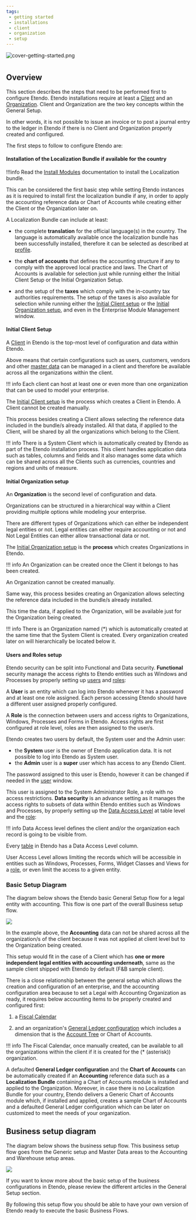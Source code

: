 ```yaml
---
tags: 
 - getting started
 - installations
 - client
 - organization
 - setup
---
```


![cover-getting-started.png](../../../../assets/getting-started/overview/cover-getting-started.png)
#

## Overview

This section describes the steps that need to be performed first to configure Etendo.
Etendo installations require at least a [Client](/user-guide/etendo-classic/basic-features/general-setup/client/) and an [Organization](/user-guide/etendo-classic/basic-features/general-setup/enterprise-model/#organization). Client and Organization are the two key concepts within the General Setup.

In other words, it is not possible to issue an invoice or to post a journal entry to the ledger in Etendo if there is no Client and Organization properly created and configured.

The first steps to follow to configure Etendo are:

#### Installation of the Localization Bundle if available for the country

!!!info
    Read the [Install Modules](/developer-guide/etendo-classic/getting-started/installation/install-modules-in-etendo/) documentation to install the Localization bundle. 

This can be considered the first basic step while setting Etendo instances as it is required to install first the localization bundle if any, in order to apply the accounting reference data or Chart of Accounts while creating either the Client or the Organization later on.

A Localization Bundle can include at least:

- the complete **translation** for the official language(s) in the country.
The language is automatically available once the localization bundle has been successfully installed, therefore it can be selected as described at [profile](/getting-started/user-interface/workspace#profile).

- the **chart of accounts** that defines the accounting structure if any to comply with the approved local practice and laws.
The Chart of Accounts is available for selection just while running either the Initial Client Setup or the Initial Organization Setup.

- and the setup of the **taxes** which comply with the in-country tax authorities requirements.
The setup of the taxes is also available for selection while running either the [Initial Client setup](../../../../developer-guide/etendo-classic/how-to-guides/How_to_run_an_initial_client_setup_process.md) or the [Initial Organization setup](/user-guide/etendo-classic/basic-features/general-setup/enterprise-model/#initial-organization-setup), and even in the Enterprise Module Management window.

#### Initial Client Setup

A [Client](/user-guide/etendo-classic/basic-features/general-setup/client/) in Etendo is the top-most level of configuration and data within Etendo.

Above means that certain configurations such as users, customers, vendors and other [master data](/user-guide/etendo-classic/basic-features/master-data-management/master-data) can be managed in a client and therefore be available across all the organizations within the client.

!!! info
    Each client can host at least one or even more than one organization that can be used to model your enterprise.

The [Initial Client setup](../../../../developer-guide/etendo-classic/how-to-guides/How_to_run_an_initial_client_setup_process.md) is the process which creates a Client in Etendo. A Client cannot be created manually.

This process besides creating a Client allows selecting the reference data included in the bundle/s already installed.
All that data, if applied to the Client, will be shared by all the organizations which belong to the Client.

!!! info
    There is a System Client which is automatically created by Etendo as part of the Etendo installation process.
    This client handles application data such as tables, columns and fields and it also manages some data which can be shared across all the Clients such as currencies, countries and regions and units of measure.

#### Initial Organization setup

An **Organization** is the second level of configuration and data.

Organizations can be structured in a hierarchical way within a Client providing multiple options while modeling your enterprise.

There are different types of Organizations which can either be independent legal entities or not.
Legal entities can either require accounting or not and Not Legal Entities can either allow transactional data or not.

The [Initial Organization setup](/user-guide/etendo-classic/basic-features/general-setup/enterprise-model/#initial-organization-setup) is the **process** which creates Organizations in Etendo.

!!! info
    An Organization can be created once the Client it belongs to has been created.

An Organization cannot be created manually.

Same way, this process besides creating an Organization allows selecting the reference data included in the bundle/s already installed.

This time the data, if applied to the Organization, will be available just for the Organization being created.

!!! info
    There is an Organization named (\*) which is automatically created at the same time that the System Client is created. Every organization created later on will hierarchically be located below it.

#### Users and Roles setup

Etendo security can be split into Functional and Data security.
**Functional** security manage the access rights to Etendo entities such as Windows and Processes by properly setting up [users](/user-guide/etendo-classic/basic-features/general-setup/security#user) and [roles](/user-guide/etendo-classic/basic-features/general-setup/security#role):

A **User** is an entity which can log into Etendo whenever it has a password and at least one role assigned.
Each person accessing Etendo should have a different user assigned properly configured.

A **Role** is the connection between users and access rights to Organizations, Windows, Processes and Forms in Etendo.
Access rights are first configured at role level, roles are then assigned to the user/s.

Etendo creates two users by default, the System user and the Admin user:

- the **System** user is the owner of Etendo application data. It is not possible to log into Etendo as System user.
- the **Admin** user is a **super** user which has access to any Etendo Client.

The password assigned to this user is Etendo, however it can be changed if needed in the [user](/user-guide/etendo-classic/basic-features/general-setup/security#user) window.

This user is assigned to the System Administrator Role, a role with no access restrictions.
**Data security** is an advance setting as it manages the access rights to subsets of data within Etendo entities such as Windows and Processes, by properly setting up the [Data Access Level](/user-guide/etendo-classic/basic-features/general-setup/security#role-access) at table level and the [role](/user-guide/etendo-classic/basic-features/general-setup/security#role):

!!! info
    Data Access level defines the client and/or the organization each record is going to be visible from.

Every [table](/user-guide/etendo-classic/basic-features/general-setup/security#role-access) in Etendo has a Data Access Level column.

User Access Level allows limiting the records which will be accessible in entities such as Windows, Processes, Forms, Widget Classes and Views for a [role](/user-guide/etendo-classic/basic-features/general-setup/security#role), or even limit the access to a given entity.

### Basic Setup Diagram

The diagram below shows the Etendo basic General Setup flow for a legal entity with accounting. This flow is one part of the overall Business setup flow.

![](../../../../assets/user-guide/etendo-classic/basic-features/general-setup/getting-started/basic-general-setup.png)

In the example above, the **Accounting** data can not be shared across all the organization/s of the client because it was not applied at client level but to the Organization being created.

This setup would fit in the case of a Client which has **one or more independent legal entities with accounting underneath**, same as the sample client shipped with Etendo by default (F&B sample client).

There is a close relationship between the general setup which allows the creation and configuration of an enterprise, and the accounting configuration area because to set a Legal with Accounting Organization as ready, it requires below accounting items to be properly created and configured first:

1. a [Fiscal Calendar](/user-guide/etendo-classic/basic-features/financial-management/accounting/setup#fiscal-calendar)

2. and an organization's [General Ledger configuration](/user-guide/etendo-classic/basic-features/financial-management/accounting/setup#general-ledger-configuration) which includes a dimension that is the [Account Tree](/user-guide/etendo-classic/basic-features/financial-management/accounting/setup/#account-tree) or Chart of Accounts.

!!! info
    The Fiscal Calendar, once manually created, can be available to all the organizations within the client if it is created for the (\* (asterisk)) organization.

A defaulted **General Ledger configuration** and the **Chart of Accounts** can be automatically created if an **Accounting** reference data such as a **Localization Bundle** containing a Chart of Accounts module is installed and applied to the Organization. Moreover, in case there is no Localization Bundle for your country, Etendo delivers a Generic Chart of Accounts module which, if installed and applied, creates a sample Chart of Accounts and a defaulted General Ledger configuration which can be later on customized to meet the needs of your organization.

## Business setup diagram

The diagram below shows the business setup flow.
This business setup flow goes from the Generic setup and Master Data areas to the Accounting and Warehouse setup areas.

![](../../../../assets/user-guide/etendo-classic/basic-features/general-setup/getting-started/Quick_Guide_Diagram_new.png)

If you want to know more about the basic setup of the business configurations in Etendo, please review the different articles in the General Setup section.

By following this setup flow you should be able to have your own version of Etendo ready to execute the basic Business Flows.